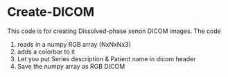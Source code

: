 # Create-DICOM
This code is for creating Dissolved-phase xenon DICOM images. The code 
1. reads in a numpy RGB array (NxNxNx3)
2. adds a colorbar to it
3. Let you put Series description & Patient name in dicom header
4. Save the numpy array as RGB DICOM
